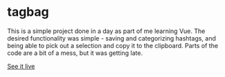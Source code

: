 # tagbag

This is a simple project done in a day as part of me learning Vue. The desired functionality was simple - saving and categorizing hashtags, and being able to pick out a selection and copy it to the clipboard. Parts of the code are a bit of a mess, but it was getting late.

[See it live](https://ngr900.github.io/tagbag/)
